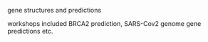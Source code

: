 gene structures and predictions

workshops included BRCA2 prediction, SARS-Cov2 genome gene predictions etc.
